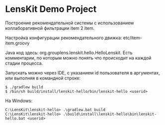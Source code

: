 # LensKit Demo Project

Построение рекомендательной системы с использованием коллаборативной фильтрации item 2 item.

Настройка конфигурации рекомендательного движка: etc/item-item.groovy

Java код здесь: org.grouplens.lenskit.hello.HelloLenskit. Есть комментарии, по которым можно понять что происходит на каждой стадии процесса.

Запускать можно через IDE, с указанием id пользователя в аргументах, или выполняя в командной строке:

	$ ./gradlew build
	$ /bin/sh build/install/lenskit-hello/bin/lenskit-hello <userid>

На Windows:

	C:\LensKit\lenskit-hello> .\gradlew.bat build
	C:\LensKit\lenskit-hello> .\build\install\lenskit-hello\bin\lenskit-hello.bat <userid>
    